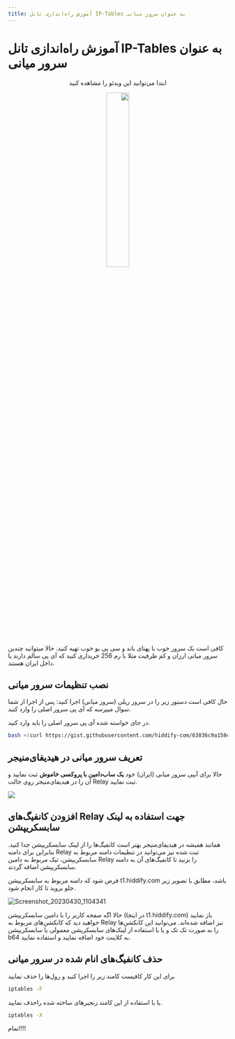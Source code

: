 ```yaml
---
title: آموزش راه‌اندازی تانل IP-Tables به عنوان سرور میانی
---
```


# آموزش راه‌اندازی تانل IP-Tables به عنوان سرور میانی


<div align=center dir="rtl">

ابتدا می‌توانید این ویدئو را مشاهده کنید

<a href="https://www.youtube.com/watch?v=kz_Ih__jS9c"><img width="32%" src="https://user-images.githubusercontent.com/125398461/235361165-362e3362-2fd5-4818-95f3-b076801a3135.png" /></a>

</div>


کافی است یک سرور خوب با پهنای باند و سی پی یو خوب تهیه کنید.
حالا میتوانید چندین سرور میانی ارزان و کم ظرفیت مثلا با رم 256 خریداری کنید که آی پی سالم دارند یا داخل ایران هستند.


## نصب تنظیمات سرور میانی

حال 
کافی است دستور زیر را در سرور ریلی (سرور میانی) اجرا کنید:
پس از  اجرا از شما سوال میپرسه که آی پی سرور اصلی را وارد کنید.

در جای خواسته شده آی پی سرور اصلی را باید وارد کنید.

```bash
bash <(curl https://gist.githubusercontent.com/hiddify-com/63836c9a158eca29bad6c941610028cf/raw/0e4e2138148ab9d3d678723fd904b1cad461ce62/relay.sh)
```

## تعریف سرور میانی در هیدیفای‌منیجر
حالا برای آیپی سرور میانی (ایران) خود **یک ساب‌دامین با پروکسی خاموش** ثبت نمایید و آن را در هیدیفای‌منیجر روی حالت Relay ثبت نمایید.

 
![](https://user-images.githubusercontent.com/125398461/235341283-97c026b7-1d70-4362-8950-1e5c1b79d508.png)

## افزودن کانفیگ‌های Relay جهت استفاده به لینک سابسکریپشن
همانند همیشه در هیدیفای‌منیجر بهتر است کانفیگ‌ها را از لینک سابسکریپشن جدا کنید. بنابراین برای دامنه Relay ثبت شده نیز می‌توانید در تنظیمات دامنه مربوط به سابسکریپشن، تیک مربوط به دامین Relay را بزنید تا کانفیگ‌های آن به دامنه سابسکریپشن اضافه گردند.

فرض شود که دامنه مربوط به سابسکریپشن t1.hiddify.com باشد، مطابق با تصویر زیر جلو بروید تا کار انجام شود.

![Screenshot_20230430_1104341](https://user-images.githubusercontent.com/125398461/235342038-cfda2574-2444-4414-843d-2ed507537d1d.png)


حالا اگه صفحه کاربر را با دامین سابسکریپشن (در اینجا t1.hiddify.com) باز نمایید خواهید دید که کانکشن‌های مربوط به Relay نیز اضافه شده‌اند. می‌توانید این کانکشن‌ها را به صورت تک تک و یا با استفاده از لینک‌های سابسکریشن معمولی یا سابسکریپشن b64 به کلاینت خود اضافه نمایید و استفاده نمایید.

## حذف کانفیگ‌های انام شده در سرور میانی
برای این کار کافیست کامند زیر را اجرا کنید و رول‌ها را حذف نمایید 

```bash
iptables -F
```
یا با استفاده از این کامند زنجیرهای ساخته شده راحذف نمایید. 

```bash
iptables -X
```
تمام!!!!
